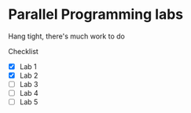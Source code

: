 # Parallel Programming labs

Hang tight, there's much work to do

Checklist

- [x] Lab 1
- [x] Lab 2
- [ ] Lab 3
- [ ] Lab 4
- [ ] Lab 5
